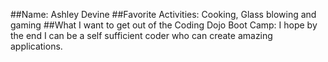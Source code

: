 ##Name:
Ashley Devine
##Favorite Activities:
Cooking, Glass blowing and gaming
##What I want to get out of the Coding Dojo Boot Camp:
I hope by the end I can be a self sufficient coder who can create amazing applications.
